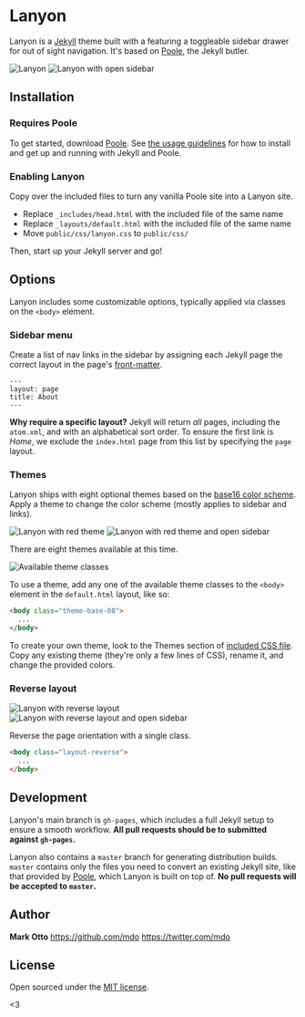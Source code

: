 # Lanyon

Lanyon is a [Jekyll](http://jekyllrb.com) theme built with a featuring a toggleable sidebar drawer for out of sight navigation. It's based on [Poole](https://github.com/poole/poole), the Jekyll butler.

![Lanyon](https://f.cloud.github.com/assets/98681/1819955/697ac4c8-70c0-11e3-8d34-403dac775329.png)
![Lanyon with open sidebar](https://f.cloud.github.com/assets/98681/1819956/697b6e5a-70c0-11e3-8fe9-b8098f9c61e5.png)


## Installation

### Requires Poole

To get started, download [Poole](https://github.com/poole/poole). See [the usage guidelines](https://github.com/poole/poole#usage) for how to install and get up and running with Jekyll and Poole.

### Enabling Lanyon

Copy over the included files to turn any vanilla Poole site into a Lanyon site.

- Replace `_includes/head.html` with the included file of the same name
- Replace `_layouts/default.html` with the included file of the same name
- Move `public/css/lanyon.css` to `public/css/`

Then, start up your Jekyll server and go!


## Options

Lanyon includes some customizable options, typically applied via classes on the `<body>` element.


### Sidebar menu

Create a list of nav links in the sidebar by assigning each Jekyll page the correct layout in the page's [front-matter](http://jekyllrb.com/docs/frontmatter/).

```
---
layout: page
title: About
---
```

**Why require a specific layout?** Jekyll will return *all* pages, including the `atom.xml`, and with an alphabetical sort order. To ensure the first link is *Home*, we exclude the `index.html` page from this list by specifying the `page` layout.


### Themes

Lanyon ships with eight optional themes based on the [base16 color scheme](https://github.com/chriskempson/base16). Apply a theme to change the color scheme (mostly applies to sidebar and links).

![Lanyon with red theme](https://f.cloud.github.com/assets/98681/1819959/6999645a-70c0-11e3-9086-c451f597ee70.png)
![Lanyon with red theme and open sidebar](https://f.cloud.github.com/assets/98681/1819960/699a181e-70c0-11e3-8696-a6a8f258824e.png)

There are eight themes available at this time.

![Available theme classes](https://f.cloud.github.com/assets/98681/1817044/e5b0ec06-6f68-11e3-83d7-acd1942797a1.png)

To use a theme, add any one of the available theme classes to the `<body>` element in the `default.html` layout, like so:

```html
<body class="theme-base-08">
  ...
</body>
```

To create your own theme, look to the Themes section of [included CSS file](https://github.com/poole/lanyon/blob/master/public/css/lanyon.css). Copy any existing theme (they're only a few lines of CSS), rename it, and change the provided colors.


### Reverse layout

![Lanyon with reverse layout](https://f.cloud.github.com/assets/98681/1819958/698cbe1c-70c0-11e3-861d-a7a2fdc34823.png)
![Lanyon with reverse layout and open sidebar](https://f.cloud.github.com/assets/98681/1819957/698c2d08-70c0-11e3-88c7-6b8e1618b363.png)

Reverse the page orientation with a single class.

```html
<body class="layout-reverse">
  ...
</body>
```


## Development

Lanyon's main branch is `gh-pages`, which includes a full Jekyll setup to ensure a smooth workflow. **All pull requests should be to submitted against `gh-pages`.**

Lanyon also contains a `master` branch for generating distribution builds. `master` contains only the files you need to convert an existing Jekyll site, like that provided by [Poole](https://github.com/poole/poole), which Lanyon is built on top of. **No pull requests will be accepted to `master`.**


## Author

**Mark Otto**
<https://github.com/mdo>
<https://twitter.com/mdo>


## License

Open sourced under the [MIT license](LICENSE.md).

<3
